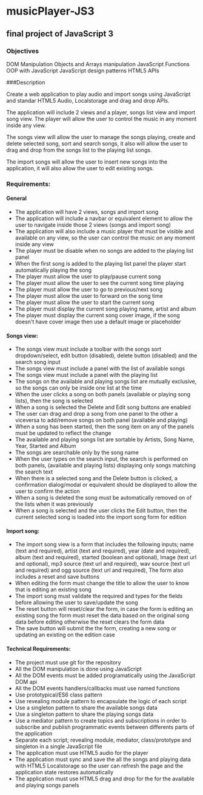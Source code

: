 # musicPlayer-JS3
## final project of JavaScript 3

### Objectives
DOM Manipulation
Objects and Arrays manipulation
JavaScript Functions
OOP with JavaScript
JavaScript design patterns
HTML5 APIs

###Description

Create a web application to play audio and import songs using JavaScript and standar HTML5 Audio, Localstorage and drag and drop APIs.


The application will include 2 views and a player, songs list view and import song view. The player will allow the user to control the music in any moment inside any view.


The songs view will allow the user to manage the songs playing, create and delete selected song, sort and search songs, it also will allow the user to drag and drop from the songs list to the playing list songs.


The import songs will allow the user to insert new songs into the application, it will also allow the user to edit existing songs.

### Requirements:
#### General
  - The application will have 2 views, songs and import song
  - The application will include a navbar or equivalent element to allow the user to navigate inside those 2 views (songs and import song)
  - The application will also include a music player that must be visible and available on any view, so the user can control the music on any moment inside any view
  - The player must be disable when no songs are added to the playing list panel
  - When the first song is added to the playing list panel the player start automatically playing the song
  - The player must allow the user to play/pause current song
  - The player must allow the user to see the current song time playing
  - The player must allow the user to go to previous/next song
  - The player must allow the user to forward on the song time
  - The player must allow the user to start the current song
  - The player must display the current song playing name, artist and album
  - The player must display the current song cover image, if the song doesn't have cover image then use a default image or placeholder
#### Songs view:
  - The songs view must include a toolbar with the songs sort dropdown/select, edit button (disabled), delete button (disabled) and the search song input
  - The songs view must include a panel with the list of available songs
  - The songs view must include a panel with the playing list
  - The songs on the available and playing songs list are mutually exclusive, so the songs can only be inside one list at the time
  - When the user clicks a song on both panels (available or playing song lists), then the song is selected
  - When a song is selected the Delete and Edit song buttons are enabled
  - The user can drag and drop a song from one panel to the other a viceversa to add/remove songs on both panel (available and playing)
  - When a song has been started, then the song item on any of the panels must be updated to reflect the change
  - The available and playing songs list are sortable by Artists, Song Name, Year, Started and Album
  - The songs are searchable only by the song name
  - When the user types on the search input, the search is performed on both panels, (available and playing lists) displaying only songs matching the search text
  - When there is a selected song and the Delete button is clicked, a confirmation dialog/modal or equivalent should be displayed to allow the user to confirm the action
  - When a song is deleted the song must be automatically removed on of the lists when it was previously
  - When a song is selected and the user clicks the Edit button, then the current selected song is loaded into the import song form for edition
#### Import song:
  - The import song view is a form that includes the following inputs; name (text and required), artist (text and required), year (date and required), album (text and required), started (boolean and optional), Image (text url and optional), mp3 source (text url and required), wav source (text url and required) and ogg source (text url and required), The form also includes a reset and save buttons
  - When editing the form must change the title to allow the user to know that is editing an existing song
  - The import song must validate the required and types for the fields before allowing the user to save/update the song
  - The reset button will reset/clear the form, in case the form is editing an existing song the form must reset the data based on the original song data before editing otherwise the reset clears the form data
  - The save button will submit the the form, creating a new song or updating an existing on the edition case
#### Technical Requirements:
  - The project must use git for the repository
  - All the DOM manipulation is done using JavaScript
  - All the DOM events must be added programatically using the JavaScript DOM api
  - All the DOM events handlers/callbacks must use named functions
  - Use prototypical/ES6 class pattern
  - Use revealing module pattern to encapsulate the logic of each script
  - Use a singleton pattern to share the available songs data
  - Use a singleton pattern to share the playing songs data
  - Use a mediator pattern to create topics and subscriptions in order to subscribe and publish programmatic events between differents parts of the application
  - Separate each script; revealing module, mediator, class/prototype and singleton in a single JavaScript file
  - The application must use HTML5 audio for the player
  - The application must sync and save the all the songs and playing data with HTML5 Localstorage so the user can refresh the page and the application state restores automatically
  - The application must use HTML5 drag and drop for the for the available and playing songs panels


